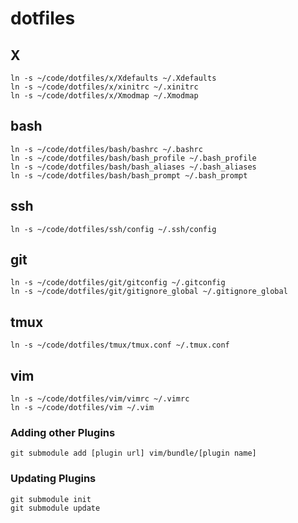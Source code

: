 # dotfiles

## X

    ln -s ~/code/dotfiles/x/Xdefaults ~/.Xdefaults
    ln -s ~/code/dotfiles/x/xinitrc ~/.xinitrc
    ln -s ~/code/dotfiles/x/Xmodmap ~/.Xmodmap

## bash

    ln -s ~/code/dotfiles/bash/bashrc ~/.bashrc
    ln -s ~/code/dotfiles/bash/bash_profile ~/.bash_profile
    ln -s ~/code/dotfiles/bash/bash_aliases ~/.bash_aliases
    ln -s ~/code/dotfiles/bash/bash_prompt ~/.bash_prompt

## ssh

    ln -s ~/code/dotfiles/ssh/config ~/.ssh/config

## git

    ln -s ~/code/dotfiles/git/gitconfig ~/.gitconfig
    ln -s ~/code/dotfiles/git/gitignore_global ~/.gitignore_global

## tmux

    ln -s ~/code/dotfiles/tmux/tmux.conf ~/.tmux.conf

## vim

    ln -s ~/code/dotfiles/vim/vimrc ~/.vimrc
    ln -s ~/code/dotfiles/vim ~/.vim

### Adding other Plugins

    git submodule add [plugin url] vim/bundle/[plugin name]

### Updating Plugins

    git submodule init
    git submodule update
